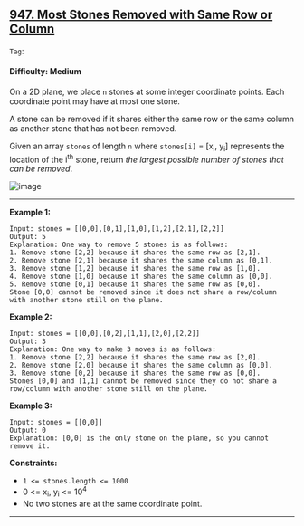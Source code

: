## [947. Most Stones Removed with Same Row or Column](https://leetcode.com/problems/most-stones-removed-with-same-row-or-column/)

```Tag```:

#### Difficulty: Medium

On a 2D plane, we place ```n``` stones at some integer coordinate points. Each coordinate point may have at most one stone.

A stone can be removed if it shares either the same row or the same column as another stone that has not been removed.

Given an array ```stones``` of length ```n``` where ```stones[i]``` = [x<sub>i</sub>, y<sub>i</sub>] represents the location of the i<sup>th</sup> stone, return _the largest possible number of stones that can be removed_.

![image](https://user-images.githubusercontent.com/35042430/226275513-679fb335-4bc2-43ac-af2b-938269120094.png)

---

__Example 1:__
```
Input: stones = [[0,0],[0,1],[1,0],[1,2],[2,1],[2,2]]
Output: 5
Explanation: One way to remove 5 stones is as follows:
1. Remove stone [2,2] because it shares the same row as [2,1].
2. Remove stone [2,1] because it shares the same column as [0,1].
3. Remove stone [1,2] because it shares the same row as [1,0].
4. Remove stone [1,0] because it shares the same column as [0,0].
5. Remove stone [0,1] because it shares the same row as [0,0].
Stone [0,0] cannot be removed since it does not share a row/column with another stone still on the plane.
```

__Example 2:__
```
Input: stones = [[0,0],[0,2],[1,1],[2,0],[2,2]]
Output: 3
Explanation: One way to make 3 moves is as follows:
1. Remove stone [2,2] because it shares the same row as [2,0].
2. Remove stone [2,0] because it shares the same column as [0,0].
3. Remove stone [0,2] because it shares the same row as [0,0].
Stones [0,0] and [1,1] cannot be removed since they do not share a row/column with another stone still on the plane.
```

__Example 3:__
```
Input: stones = [[0,0]]
Output: 0
Explanation: [0,0] is the only stone on the plane, so you cannot remove it.
```

__Constraints:__

- ```1 <= stones.length <= 1000```
- 0 <= x<sub>i</sub>, y<sub>i</sub> <= 10<sup>4</sup>
- No two stones are at the same coordinate point.

---
